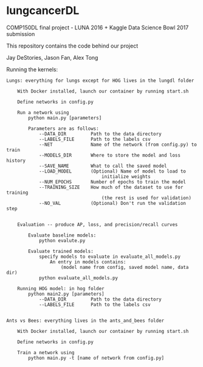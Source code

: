 # lungcancerDL
COMP150DL final project - LUNA 2016 + Kaggle Data Science Bowl 2017 submission

This repository contains the code behind our project

Jay DeStories, Jason Fan, Alex Tong

Running the kernels:

    Lungs: everything for lungs except for HOG lives in the lungdl folder

        With Docker installed, launch our container by running start.sh

        Define networks in config.py

        Run a network using
            python main.py [parameters]

            Parameters are as follows:
                --DATA_DIR         Path to the data directory
                --LABELS_FILE      Path to the labels csv
                --NET              Name of the network (from config.py) to train
                --MODELS_DIR       Where to store the model and loss history
                --SAVE_NAME        What to call the saved model
                --LOAD_MODEL       (Optional) Name of model to load to 
                                       initialize weights
                --NUM_EPOCHS       Number of epochs to train the model
                --TRAINING_SIZE    How much of the dataset to use for training 
                                       (the rest is used for validation)
                --NO_VAL           (Optional) Don't run the validation step


        Evaluation -- produce AP, loss, and precision/recall curves

            Evaluate baseline models:
                python evalute.py

            Evaluate trained models:
                specify models to evaluate in evaluate_all_models.py
                    An entry in models contains:
                        (model name from config, saved model name, data dir)
                python evaluate_all_models.py

        Running HOG model: in hog folder
            python main2.py [parameters]
                --DATA_DIR         Path to the data directory
                --LABELS_FILE      Path to the labels csv


    Ants vs Bees: everything lives in the ants_and_bees folder

        With Docker installed, launch our container by running start.sh

        Define networks in config.py

        Train a network using
            python main.py -t [name of network from config.py]
